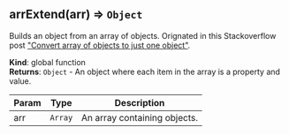 <a name="arrExtend"></a>
## arrExtend(arr) ⇒ <code>Object</code>
Builds an object from an array of objects.
Orignated in this Stackoverflow post ["Convert array of objects to just one object"](http://stackoverflow.com/questions/20103565/convert-array-of-objects-to-just-one-object).

**Kind**: global function  
**Returns**: <code>Object</code> - An object where each item in the array is a property and value.  

| Param | Type | Description |
| --- | --- | --- |
| arr | <code>Array</code> | An array containing objects. |

